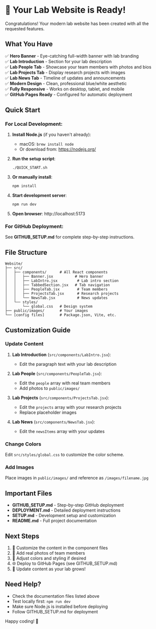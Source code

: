 # 🎉 Your Lab Website is Ready!

Congratulations! Your modern lab website has been created with all the requested features.

## What You Have

✅ **Hero Banner** - Eye-catching full-width banner with lab branding  
✅ **Lab Introduction** - Section for your lab description  
✅ **Lab People Tab** - Showcase your team members with photos and bios  
✅ **Lab Projects Tab** - Display research projects with images  
✅ **Lab News Tab** - Timeline of updates and announcements  
✅ **Modern Design** - Clean, professional blue/white aesthetic  
✅ **Fully Responsive** - Works on desktop, tablet, and mobile  
✅ **GitHub Pages Ready** - Configured for automatic deployment  

## Quick Start

### For Local Development:

1. **Install Node.js** (if you haven't already):
   - macOS: `brew install node`
   - Or download from: https://nodejs.org/

2. **Run the setup script**:
   ```bash
   ./QUICK_START.sh
   ```

3. **Or manually install**:
   ```bash
   npm install
   ```

4. **Start development server**:
   ```bash
   npm run dev
   ```

5. **Open browser**: http://localhost:5173

### For GitHub Deployment:

See **GITHUB_SETUP.md** for complete step-by-step instructions.

## File Structure

```
Website/
├── src/
│   ├── components/      # All React components
│   │   ├── Banner.jsx          # Hero banner
│   │   ├── LabIntro.jsx         # Lab intro section
│   │   ├── TabbedSection.jsx   # Tab navigation
│   │   ├── PeopleTab.jsx        # Team members
│   │   ├── ProjectsTab.jsx      # Research projects
│   │   └── NewsTab.jsx          # News updates
│   └── styles/
│       └── global.css   # Design system
├── public/images/       # Your images
└── [config files]       # Package.json, Vite, etc.
```

## Customization Guide

### Update Content

1. **Lab Introduction** (`src/components/LabIntro.jsx`):
   - Edit the paragraph text with your lab description

2. **Lab People** (`src/components/PeopleTab.jsx`):
   - Edit the `people` array with real team members
   - Add photos to `public/images/`

3. **Lab Projects** (`src/components/ProjectsTab.jsx`):
   - Edit the `projects` array with your research projects
   - Replace placeholder images

4. **Lab News** (`src/components/NewsTab.jsx`):
   - Edit the `newsItems` array with your updates

### Change Colors

Edit `src/styles/global.css` to customize the color scheme.

### Add Images

Place images in `public/images/` and reference as `/images/filename.jpg`

## Important Files

- **GITHUB_SETUP.md** - Step-by-step GitHub deployment
- **DEPLOYMENT.md** - Detailed deployment instructions
- **SETUP.md** - Development setup and customization
- **README.md** - Full project documentation

## Next Steps

1. 📝 Customize the content in the component files
2. 📸 Add real photos of team members
3. 🎨 Adjust colors and styling if desired
4. 🌐 Deploy to GitHub Pages (see GITHUB_SETUP.md)
5. 🔄 Update content as your lab grows!

## Need Help?

- Check the documentation files listed above
- Test locally first: `npm run dev`
- Make sure Node.js is installed before deploying
- Follow GITHUB_SETUP.md for deployment

Happy coding! 🚀

